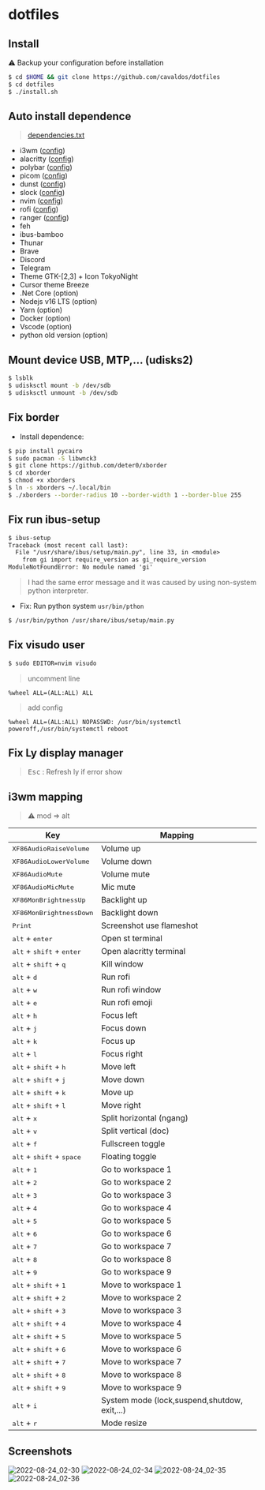 # dotfiles

## Install
:warning: Backup your configuration before installation

```bash
$ cd $HOME && git clone https://github.com/cavaldos/dotfiles
$ cd dotfiles
$ ./install.sh
```

## Auto install dependence
> [dependencies.txt](https://github.com/phamhiep2506/dotfiles/blob/master/dependencies.txt)
- i3wm ([config](https://github.com/phamhiep2506/dotfiles/tree/master/.config/i3))
- alacritty ([config](https://github.com/phamhiep2506/dotfiles/tree/master/.config/alacritty))
- polybar ([config](https://github.com/phamhiep2506/dotfiles/tree/master/.config/polybar))
- picom ([config](https://github.com/phamhiep2506/dotfiles/tree/master/.config/picom))
- dunst ([config](https://github.com/phamhiep2506/dotfiles/tree/master/.config/dunst))
- slock ([config](https://github.com/phamhiep2506/dotfiles/tree/master/slock))
- nvim ([config](https://github.com/phamhiep2506/dotfiles/tree/master/.config/nvim))
- rofi ([config](https://github.com/phamhiep2506/dotfiles/tree/master/.config/rofi))
- ranger ([config](https://github.com/phamhiep2506/dotfiles/tree/master/.config/ranger))
- feh
- ibus-bamboo
- Thunar
- Brave
- Discord
- Telegram
- Theme GTK-[2,3] + Icon TokyoNight
- Cursor theme Breeze
- .Net Core (option)
- Nodejs v16 LTS (option)
- Yarn (option)
- Docker (option)
- Vscode (option)
- python old version (option)

## Mount device USB, MTP,... (udisks2)
```bash
$ lsblk
$ udisksctl mount -b /dev/sdb
$ udisksctl unmount -b /dev/sdb
```

## Fix border
- Install dependence:
```bash
$ pip install pycairo
$ sudo pacman -S libwnck3
$ git clone https://github.com/deter0/xborder
$ cd xborder
$ chmod +x xborders
$ ln -s xborders ~/.local/bin
$ ./xborders --border-radius 10 --border-width 1 --border-blue 255
```

## Fix run ibus-setup
```txt
$ ibus-setup
Traceback (most recent call last):
  File "/usr/share/ibus/setup/main.py", line 33, in <module>
    from gi import require_version as gi_require_version
ModuleNotFoundError: No module named 'gi'
```
> I had the same error message and it was caused by using non-system python interpreter.

- Fix: Run python system `usr/bin/pthon`
```bash
$ /usr/bin/python /usr/share/ibus/setup/main.py
```

## Fix visudo user
```bash
$ sudo EDITOR=nvim visudo
```
> uncomment line
```config
%wheel ALL=(ALL:ALL) ALL
```
> add config
```config
%wheel ALL=(ALL:ALL) NOPASSWD: /usr/bin/systemctl poweroff,/usr/bin/systemctl reboot
```

## Fix Ly display manager
> <kbd>Esc</kbd> : Refresh ly if error show

## i3wm mapping

> :warning: mod => alt

| Key                                                  | Mapping                  |
| ---                                                  | ---                      |
| <kbd>XF86AudioRaiseVolume</kbd>                      | Volume up                |
| <kbd>XF86AudioLowerVolume</kbd>                      | Volume down              |
| <kbd>XF86AudioMute</kbd>                             | Volume mute              |
| <kbd>XF86AudioMicMute</kbd>                          | Mic mute                 |
| <kbd>XF86MonBrightnessUp</kbd>                       | Backlight up             |
| <kbd>XF86MonBrightnessDown</kbd>                     | Backlight down           |
| <kbd>Print</kbd>                                     | Screenshot use flameshot |
| <kbd>alt</kbd> + <kbd>enter</kbd>                    | Open st terminal         |
| <kbd>alt</kbd> + <kbd>shift</kbd> + <kbd>enter</kbd> | Open alacritty terminal  |
| <kbd>alt</kbd> + <kbd>shift</kbd> + <kbd>q</kbd>     | Kill window              |
| <kbd>alt</kbd> + <kbd>d</kbd>                        | Run rofi                 |
| <kbd>alt</kbd> + <kbd>w</kbd>                        | Run rofi window          |
| <kbd>alt</kbd> + <kbd>e</kbd>                        | Run rofi emoji           |
| <kbd>alt</kbd> + <kbd>h</kbd>                        | Focus left               |
| <kbd>alt</kbd> + <kbd>j</kbd>                        | Focus down               |
| <kbd>alt</kbd> + <kbd>k</kbd>                        | Focus up                 |
| <kbd>alt</kbd> + <kbd>l</kbd>                        | Focus right              |
| <kbd>alt</kbd> + <kbd>shift</kbd> + <kbd>h</kbd>     | Move left                |
| <kbd>alt</kbd> + <kbd>shift</kbd> + <kbd>j</kbd>     | Move down                |
| <kbd>alt</kbd> + <kbd>shift</kbd> + <kbd>k</kbd>     | Move up                  |
| <kbd>alt</kbd> + <kbd>shift</kbd> + <kbd>l</kbd>     | Move right               |
| <kbd>alt</kbd> + <kbd>x</kbd>                        | Split horizontal (ngang) |
| <kbd>alt</kbd> + <kbd>v</kbd>                        | Split vertical (doc)     |
| <kbd>alt</kbd> + <kbd>f</kbd>                        | Fullscreen toggle        |
| <kbd>alt</kbd> + <kbd>shift</kbd> + <kbd>space</kbd> | Floating toggle          |
| <kbd>alt</kbd> + <kbd>1</kbd>                        | Go to workspace 1        |
| <kbd>alt</kbd> + <kbd>2</kbd>                        | Go to workspace 2        |
| <kbd>alt</kbd> + <kbd>3</kbd>                        | Go to workspace 3        |
| <kbd>alt</kbd> + <kbd>4</kbd>                        | Go to workspace 4        |
| <kbd>alt</kbd> + <kbd>5</kbd>                        | Go to workspace 5        |
| <kbd>alt</kbd> + <kbd>6</kbd>                        | Go to workspace 6        |
| <kbd>alt</kbd> + <kbd>7</kbd>                        | Go to workspace 7        |
| <kbd>alt</kbd> + <kbd>8</kbd>                        | Go to workspace 8        |
| <kbd>alt</kbd> + <kbd>9</kbd>                        | Go to workspace 9        |
| <kbd>alt</kbd> + <kbd>shift</kbd> + <kbd>1</kbd>     | Move to workspace 1      |
| <kbd>alt</kbd> + <kbd>shift</kbd> + <kbd>2</kbd>     | Move to workspace 2      |
| <kbd>alt</kbd> + <kbd>shift</kbd> + <kbd>3</kbd>     | Move to workspace 3      |
| <kbd>alt</kbd> + <kbd>shift</kbd> + <kbd>4</kbd>     | Move to workspace 4      |
| <kbd>alt</kbd> + <kbd>shift</kbd> + <kbd>5</kbd>     | Move to workspace 5      |
| <kbd>alt</kbd> + <kbd>shift</kbd> + <kbd>6</kbd>     | Move to workspace 6      |
| <kbd>alt</kbd> + <kbd>shift</kbd> + <kbd>7</kbd>     | Move to workspace 7      |
| <kbd>alt</kbd> + <kbd>shift</kbd> + <kbd>8</kbd>     | Move to workspace 8      |
| <kbd>alt</kbd> + <kbd>shift</kbd> + <kbd>9</kbd>     | Move to workspace 9      |
| <kbd>alt</kbd> + <kbd>i</kbd>                        | System mode (lock,suspend,shutdow, exit,...) |
| <kbd>alt</kbd> + <kbd>r</kbd>                        | Mode resize              |

## Screenshots
![2022-08-24_02-30](https://user-images.githubusercontent.com/64464369/186250868-e335a6ce-158d-408e-8695-5057d2d072a1.png)
![2022-08-24_02-34](https://user-images.githubusercontent.com/64464369/186250895-c7703c0e-69a1-4a84-a01a-3142665adf9f.png)
![2022-08-24_02-35](https://user-images.githubusercontent.com/64464369/186250910-54a75794-739a-4b14-a355-76061cd51a76.png)
![2022-08-24_02-36](https://user-images.githubusercontent.com/64464369/186250930-964beaff-0145-4d65-9369-db61b58e07a7.png)
